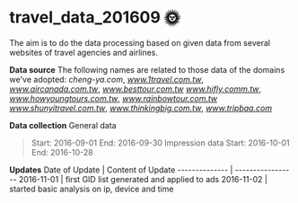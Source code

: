 # travel_data_201609 :sun_with_face:
The aim is to do the data processing based on given data from several websites of travel agencies and airlines.

**Data source**
The following names are related to those data of the domains we've adopted:
*cheng-ya.com*, *www.1travel.com.tw*, *www.aircanada.com.tw*, *www.besttour.com.tw*
*www.hifly.comm.tw*, *www.howyoungtours.com.tw*, *www.rainbowtour.com.tw*
*www.shunyitravel.com.tw*, *www.thinkingbig.com.tw*, *www.tripbaa.com*

**Data collection**
General data
> Start: 2016-09-01 
> End: 2016-09-30
Impression data
> Start: 2016-10-01
> End: 2016-10-28

**Updates**
Date of Update | Content of Update
-------------- | -----------------
2016-11-01 | first GID list generated and applied to ads
2016-11-02 | started basic analysis on ip, device and time
